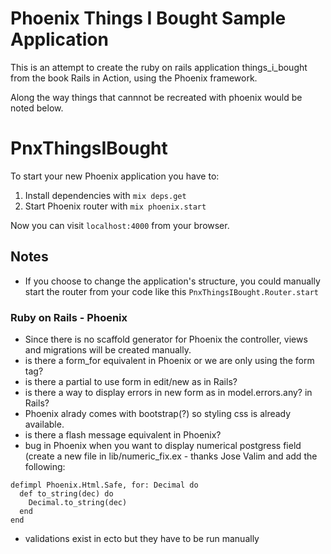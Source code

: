 # Phoenix Things I Bought Sample Application

This is an attempt to create the ruby on rails application things_i_bought from the book Rails in Action, using the Phoenix framework.

Along the way things that cannnot be recreated with phoenix would be noted below.

# PnxThingsIBought

To start your new Phoenix application you have to:

1. Install dependencies with `mix deps.get`
2. Start Phoenix router with `mix phoenix.start`

Now you can visit `localhost:4000` from your browser.


## Notes

* If you choose to change the application's structure, you could manually start the router from your code like this `PnxThingsIBought.Router.start`

### Ruby on Rails - Phoenix 

* Since there is no scaffold generator for Phoenix the controller, views and migrations will be created manually.
* is there a form_for equivalent in Phoenix or we are only using the form tag?
* is there a partial to use form in edit/new as in Rails?
* is there a way to display errors in new form as in model.errors.any? in Rails?
* Phoenix alrady comes with bootstrap(?) so styling css is already available.
* is there a flash message equivalent in Phoenix?
* bug in Phoenix when you want to display numerical postgress field 
  (create a new file in lib/numeric_fix.ex - thanks Jose Valim and add the following:
```
defimpl Phoenix.Html.Safe, for: Decimal do
  def to_string(dec) do
    Decimal.to_string(dec)
  end
end
```
* validations exist in ecto but they have to be run manually
